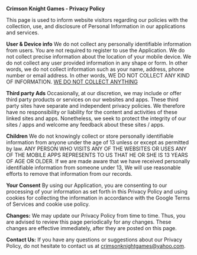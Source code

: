 <b>Crimson Knight Games - Privacy Policy</b>


This page is used to inform website visitors regarding our policies with the collection, use, and disclosure of Personal Information in our applications and services.

<b>User & Device info</b>
We do not collect any personally identifiable information from users. You are not required to register to use the Application. We do not collect precise information about the location of your mobile device. 
We do not collect any user provided information in any shape or form. In other words, we do not collect information such as your name, address, phone number or email address. 
In other words, WE DO NOT COLLECT ANY KIND OF INFORMATION. <u>WE DO NOT COLLECT ANYTHING</u>


<b>Third party Ads</b>
Occasionally, at our discretion, we may include or offer third party products or services on our websites and apps. These third party sites have separate and independent privacy policies. We therefore have no responsibility or liability for the content and activities of these linked sites and apps. Nonetheless, we seek to protect the integrity of our sites / apps and welcome any feedback about these sites / apps.



<b>Children</b>
We do not knowingly collect or store personally identifiable information from anyone under the age of 13 unless or except as permitted by law. ANY PERSON WHO VISITS ANY OF THE WEBSITES OR USES ANY OF THE MOBILE APPS REPRESENTS TO US THAT HE OR SHE IS 13 YEARS OF AGE OR OLDER. If we are made aware that we have received personally identifiable information from someone under 13, We will use reasonable efforts to remove that information from our records.


<b>Your Consent</b>
By using our Application, you are consenting to our processing of your information as set forth in this Privacy Policy and using cookies for collecting the information in accordance with the Google Terms of Services and cookie use policy. 


<b>Changes:</b>
We may update our Privacy Policy from time to time. Thus, you are advised to review this page periodically for any changes. These changes are effective immediately, after they are posted on this page.





<b>Contact Us:</b>
If you have any questions or suggestions about our Privacy Policy, do not hesitate to contact us at crimsonknightgames@yahoo.com.
